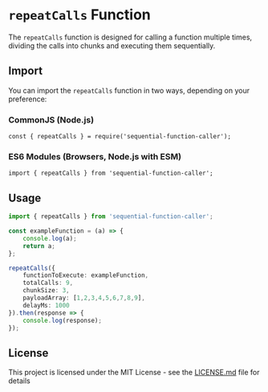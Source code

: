 # `repeatCalls` Function

The `repeatCalls` function is designed for calling a function multiple times, dividing the calls into chunks and executing them sequentially.

## Import
You can import the `repeatCalls` function in two ways, depending on your preference:

### CommonJS (Node.js)

`const { repeatCalls } = require('sequential-function-caller');`

### ES6 Modules (Browsers, Node.js with ESM)

`import { repeatCalls } from 'sequential-function-caller';`

## Usage

```typescript
import { repeatCalls } from 'sequential-function-caller';

const exampleFunction = (a) => { 
    console.log(a); 
    return a; 
};

repeatCalls({
    functionToExecute: exampleFunction,
    totalCalls: 9,
    chunkSize: 3,
    payloadArray: [1,2,3,4,5,6,7,8,9],
    delayMs: 1000
}).then(response => {
    console.log(response);
});
```

## License

This project is licensed under the MIT License - see the [LICENSE.md](LICENSE.md) file for details